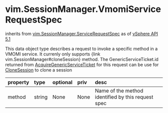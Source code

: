 vim.SessionManager.VmomiServiceRequestSpec
==========================================
inherits from [vim.SessionManager.ServiceRequestSpec](docs/vim.SessionManager.ServiceRequestSpec.md)
as of [vSphere API 5.1](vim.version.md#vim.version.version8)


This data object type describes a request to invoke a specific method   in a VMOMI service.    It currenly only supports {link vim.SessionManager#cloneSession} method.   The GenericServiceTicket.id returned from   <a href="vim.SessionManager.md#acquireGenericServiceTicket">AcquireGenericServiceTicket</a> for this request   can be use for <a href="vim.SessionManager.md#cloneSession">CloneSession</a> to clone a session

| property | type | optional | priv | desc |
|:---------|:-----|:---------|:-----|:-----|
| method | string | None | None | Name of the method identified by this request spec |


